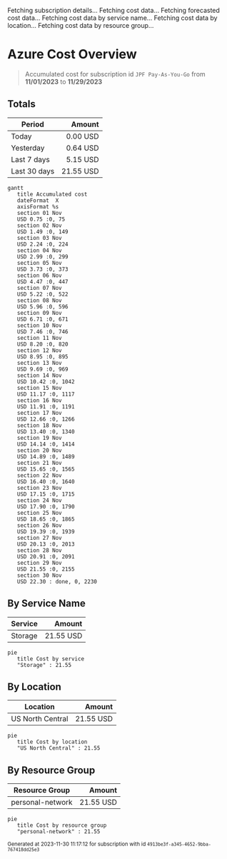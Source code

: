 Fetching subscription details...
Fetching cost data...
Fetching forecasted cost data...
Fetching cost data by service name...
Fetching cost data by location...
Fetching cost data by resource group...
# Azure Cost Overview

> Accumulated cost for subscription id `JPF Pay-As-You-Go` from **11/01/2023** to **11/29/2023**

## Totals

|Period|Amount|
|---|---:|
|Today|0.00 USD|
|Yesterday|0.64 USD|
|Last 7 days|5.15 USD|
|Last 30 days|21.55 USD|

```mermaid
gantt
   title Accumulated cost
   dateFormat  X
   axisFormat %s
   section 01 Nov
   USD 0.75 :0, 75
   section 02 Nov
   USD 1.49 :0, 149
   section 03 Nov
   USD 2.24 :0, 224
   section 04 Nov
   USD 2.99 :0, 299
   section 05 Nov
   USD 3.73 :0, 373
   section 06 Nov
   USD 4.47 :0, 447
   section 07 Nov
   USD 5.22 :0, 522
   section 08 Nov
   USD 5.96 :0, 596
   section 09 Nov
   USD 6.71 :0, 671
   section 10 Nov
   USD 7.46 :0, 746
   section 11 Nov
   USD 8.20 :0, 820
   section 12 Nov
   USD 8.95 :0, 895
   section 13 Nov
   USD 9.69 :0, 969
   section 14 Nov
   USD 10.42 :0, 1042
   section 15 Nov
   USD 11.17 :0, 1117
   section 16 Nov
   USD 11.91 :0, 1191
   section 17 Nov
   USD 12.66 :0, 1266
   section 18 Nov
   USD 13.40 :0, 1340
   section 19 Nov
   USD 14.14 :0, 1414
   section 20 Nov
   USD 14.89 :0, 1489
   section 21 Nov
   USD 15.65 :0, 1565
   section 22 Nov
   USD 16.40 :0, 1640
   section 23 Nov
   USD 17.15 :0, 1715
   section 24 Nov
   USD 17.90 :0, 1790
   section 25 Nov
   USD 18.65 :0, 1865
   section 26 Nov
   USD 19.39 :0, 1939
   section 27 Nov
   USD 20.13 :0, 2013
   section 28 Nov
   USD 20.91 :0, 2091
   section 29 Nov
   USD 21.55 :0, 2155
   section 30 Nov
   USD 22.30 : done, 0, 2230
```

## By Service Name

|Service|Amount|
|---|---:|
|Storage|21.55 USD|

```mermaid
pie
   title Cost by service
   "Storage" : 21.55
```

## By Location

|Location|Amount|
|---|---:|
|US North Central|21.55 USD|

```mermaid
pie
   title Cost by location
   "US North Central" : 21.55
```

## By Resource Group

|Resource Group|Amount|
|---|---:|
|personal-network|21.55 USD|

```mermaid
pie
   title Cost by resource group
   "personal-network" : 21.55
```

<sup>Generated at 2023-11-30 11:17:12 for subscription with id `4913be3f-a345-4652-9bba-767418dd25e3`</sup>
